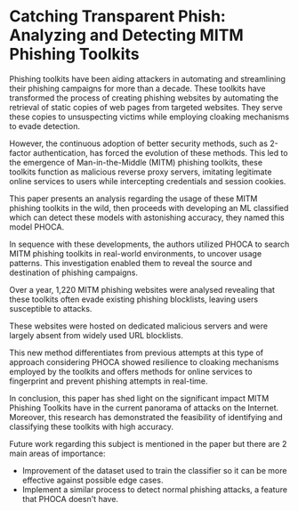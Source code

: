 # Catching Transparent Phish: Analyzing and Detecting MITM Phishing Toolkits



Phishing toolkits have been aiding attackers in automating and streamlining their phishing campaigns for more than a decade. 
These toolkits have transformed the process of creating phishing websites by automating the retrieval of static copies of web pages from targeted websites. They serve these copies to unsuspecting victims while employing cloaking mechanisms to evade detection. 

However, the continuous adoption of better security methods, such as 2-factor authentication, has forced the evolution of these methods.
This led to the emergence of Man-in-the-Middle (MITM) phishing toolkits, these toolkits function as malicious reverse proxy servers, imitating legitimate online services to users while intercepting credentials and session cookies. 

This paper presents an analysis regarding the usage of these MITM phishing toolkits in the wild, then proceeds with developing an ML classified which can detect these models with astonishing accuracy, they named this model PHOCA.

In sequence with these developments, the authors utilized PHOCA to search MITM phishing toolkits in real-world environments, to uncover usage patterns. This investigation enabled them to reveal the source and destination of phishing campaigns. 

Over a year, 1,220 MITM phishing websites were analysed revealing that these toolkits often evade existing phishing blocklists, leaving users susceptible to attacks. 

These websites were hosted on dedicated malicious servers and were largely absent from widely used URL blocklists. 

This new method differentiates from previous attempts at this type of approach considering PHOCA showed resilience to cloaking mechanisms employed by the toolkits and offers methods for online services to fingerprint and prevent phishing attempts in real-time.

In conclusion, this paper has shed light on the significant impact MITM Phishing Toolkits have in the current panorama of attacks on the Internet. Moreover, this research has demonstrated the feasibility of identifying and classifying these toolkits with high accuracy.

Future work regarding this subject is mentioned in the paper but there are 2 main areas of importance:

- Improvement of the dataset used to train the classifier so it can be more effective against possible edge cases.
- Implement a similar process to detect normal phishing attacks, a feature that PHOCA doesn't have.